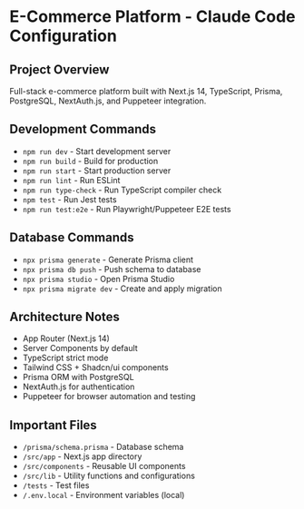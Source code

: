 # E-Commerce Platform - Claude Code Configuration

## Project Overview
Full-stack e-commerce platform built with Next.js 14, TypeScript, Prisma, PostgreSQL, NextAuth.js, and Puppeteer integration.

## Development Commands
- `npm run dev` - Start development server
- `npm run build` - Build for production
- `npm run start` - Start production server
- `npm run lint` - Run ESLint
- `npm run type-check` - Run TypeScript compiler check
- `npm test` - Run Jest tests
- `npm run test:e2e` - Run Playwright/Puppeteer E2E tests

## Database Commands
- `npx prisma generate` - Generate Prisma client
- `npx prisma db push` - Push schema to database
- `npx prisma studio` - Open Prisma Studio
- `npx prisma migrate dev` - Create and apply migration

## Architecture Notes
- App Router (Next.js 14)
- Server Components by default
- TypeScript strict mode
- Tailwind CSS + Shadcn/ui components
- Prisma ORM with PostgreSQL
- NextAuth.js for authentication
- Puppeteer for browser automation and testing

## Important Files
- `/prisma/schema.prisma` - Database schema
- `/src/app` - Next.js app directory
- `/src/components` - Reusable UI components
- `/src/lib` - Utility functions and configurations
- `/tests` - Test files
- `/.env.local` - Environment variables (local)